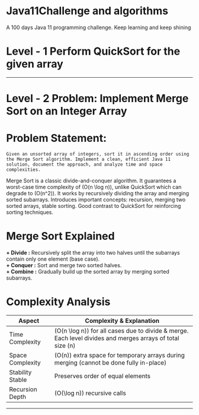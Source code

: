 # Java11Challenge and algorithms
A 100 days Java 11 programming challenge. Keep learning and keep shining
# Level - 1 Perform QuickSort for the given array
------------------------------------------------------------------------
# Level - 2 Problem: Implement Merge Sort on an Integer Array
  # Problem Statement:
    Given an unsorted array of integers, sort it in ascending order using the Merge Sort algorithm. Implement a clean, efficient Java 11 solution, document the approach, and analyze time and space complexities.

  Merge Sort is a classic divide-and-conquer algorithm.
  It guarantees a worst-case time complexity of (O(n \log n)), unlike QuickSort which can degrade to (O(n^2)).
  It works by recursively dividing the array and merging sorted subarrays.
  Introduces important concepts: recursion, merging two sorted arrays, stable sorting.
  Good contrast to QuickSort for reinforcing sorting techniques.
  
  # Merge Sort Explained
  **+ Divide :** Recursively split the array into two halves until the subarrays contain only one element (base case).  
  **+ Conquer :** Sort and merge two sorted halves.  
  __+ Combine :__ Gradually build up the sorted array by merging sorted subarrays.
  
  # Complexity Analysis
  | Aspect | Complexity & Explanation
  |---|---|
  |Time Complexity|(O(n \log n)) for all cases due to divide & merge. Each level divides and merges arrays of total size (n)|
  |Space Complexity|(O(n)) extra space for temporary arrays during merging (cannot be done fully in-place)|
  |Stability	Stable|Preserves order of equal elements|
  |Recursion Depth|(O(\log n)) recursive calls|
------------------------------------------------------------------------

